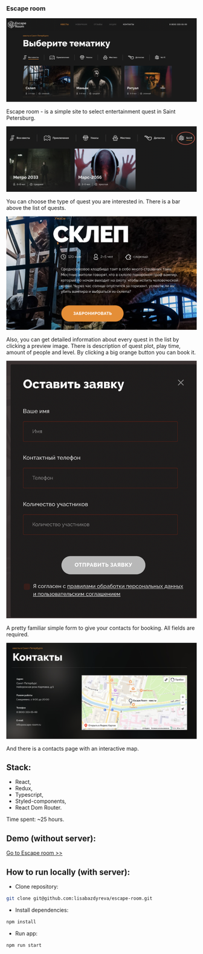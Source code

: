 ### Escape room

![Alt text](./screens/escape-room-main.png "Escape room main screen")

Escape room - is a simple site to select entertainment quest in Saint Petersburg.

![Alt text](./screens/escape-room-filter.png "Escape room choose filter")

You can choose the type of quest you are interested in. There is a bar above the list of quests.

![Alt text](./screens/escape-room-detailed.png "Escape room detailed information")

Also, you can get detailed information about every quest in the list by clicking a preview image. There is description of quest plot, play time, amount of people and level. By clicking a big orange button you can book it.

![Alt text](./screens/escape-room-form.png "Escape room form for booking")

A pretty familiar simple form to give your contacts for booking. All fields are required.

![Alt text](./screens/escape-room-contacts.png "Escape room contacts page")

And there is a contacts page with an interactive map.

## Stack:
- React,
- Redux,
- Typescript,
- Styled-components,
- React Dom Router.

Time spent: ~25 hours.

## Demo (without server):

[Go to Escape room >>](https://escape-room-lisabazdyreva.vercel.app/)

## How to run locally (with server):

- Clone repository:
```bash
git clone git@github.com:lisabazdyreva/escape-room.git
```

- Install dependencies:
```bash
npm install
```

- Run app:
```bash
npm run start
```
